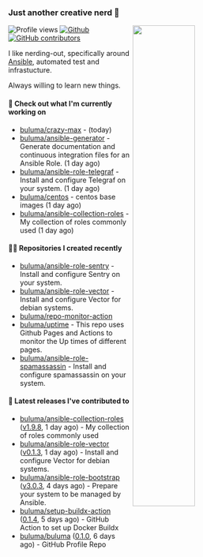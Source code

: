 ### Just another creative nerd 👋


![Profile views](https://gpvc.arturio.dev/buluma) <a href="https://gitstats.me/buluma">
  <img align="right" src="https://github-readme-stats.vercel.app/api?username=buluma&theme=gotham&show_icons=true" width="50%"/>
</a>
[![Github](https://img.shields.io/badge/-buluma-black?style=flat&labelColor=black&logo=github&logoColor=white&include_all_commits=true&count_private=true)](https://gitstats.me/buluma)
[![GitHub contributors](https://img.shields.io/github/contributors/buluma/badges.svg)](https://GitHub.com/buluma/badges/graphs/contributors/)

I like nerding-out, specifically around [Ansible](https://github.com/ansible/ansible), automated test and infrastucture.

Always willing to learn new things.

#### 👷 Check out what I'm currently working on

- [buluma/crazy-max](https://github.com/buluma/crazy-max) -  (today)
- [buluma/ansible-generator](https://github.com/buluma/ansible-generator) - Generate documentation and continuous integration files for an Ansible Role. (1 day ago)
- [buluma/ansible-role-telegraf](https://github.com/buluma/ansible-role-telegraf) - Install and configure Telegraf on your system. (1 day ago)
- [buluma/centos](https://github.com/buluma/centos) - centos base images (1 day ago)
- [buluma/ansible-collection-roles](https://github.com/buluma/ansible-collection-roles) - My collection of roles commonly used (1 day ago)

#### 👨‍💻 Repositories I created recently

- [buluma/ansible-role-sentry](https://github.com/buluma/ansible-role-sentry) - Install and configure Sentry on your system.
- [buluma/ansible-role-vector](https://github.com/buluma/ansible-role-vector) - Install and configure Vector for debian systems.
- [buluma/repo-monitor-action](https://github.com/buluma/repo-monitor-action)
- [buluma/uptime](https://github.com/buluma/uptime) - This repo uses Github Pages and Actions to monitor the Up times of different pages.
- [buluma/ansible-role-spamassassin](https://github.com/buluma/ansible-role-spamassassin) - Install and configure spamassassin on your system.

#### 🚀 Latest releases I've contributed to

- [buluma/ansible-collection-roles](https://github.com/buluma/ansible-collection-roles) ([v1.9.8](https://github.com/buluma/ansible-collection-roles/releases/tag/v1.9.8), 1 day ago) - My collection of roles commonly used
- [buluma/ansible-role-vector](https://github.com/buluma/ansible-role-vector) ([v0.1.3](https://github.com/buluma/ansible-role-vector/releases/tag/v0.1.3), 1 day ago) - Install and configure Vector for debian systems.
- [buluma/ansible-role-bootstrap](https://github.com/buluma/ansible-role-bootstrap) ([v3.0.3](https://github.com/buluma/ansible-role-bootstrap/releases/tag/v3.0.3), 4 days ago) - Prepare your system to be managed by Ansible.
- [buluma/setup-buildx-action](https://github.com/buluma/setup-buildx-action) ([0.1.4](https://github.com/buluma/setup-buildx-action/releases/tag/0.1.4), 5 days ago) - GitHub Action to set up Docker Buildx
- [buluma/buluma](https://github.com/buluma/buluma) ([0.1.0](https://github.com/buluma/buluma/releases/tag/0.1.0), 6 days ago) - GitHub Profile Repo


